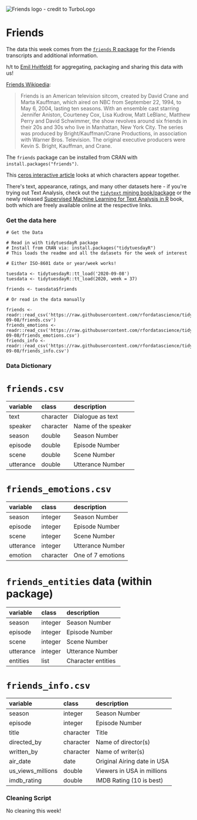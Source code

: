 ![Friends logo - credit to TurboLogo](https://turbologo.com/articles/wp-content/uploads/2019/12/friends-logo-font.png.webp)

# Friends

The data this week comes from the [`friends` R package](https://github.com/EmilHvitfeldt/friends) for the Friends transcripts and additional information.

h/t to [Emil Hvitfeldt](https://twitter.com/Emil_Hvitfeldt) for aggregating, packaging and sharing this data with us!

[Friends Wikipedia](https://en.wikipedia.org/wiki/Friends):  

> Friends is an American television sitcom, created by David Crane and Marta Kauffman, which aired on NBC from September 22, 1994, to May 6, 2004, lasting ten seasons. With an ensemble cast starring Jennifer Aniston, Courteney Cox, Lisa Kudrow, Matt LeBlanc, Matthew Perry and David Schwimmer, the show revolves around six friends in their 20s and 30s who live in Manhattan, New York City. The series was produced by Bright/Kauffman/Crane Productions, in association with Warner Bros. Television. The original executive producers were Kevin S. Bright, Kauffman, and Crane.

The `friends` package can be installed from CRAN with `install.packages("friends")`. 

This [ceros interactive article](https://www.ceros.com/originals/friends-scripts-25th-anniversary-catchphrase-scenes-quotes/) looks at which characters appear together. 

There's text, appearance, ratings, and many other datasets here - if you're trying out Text Analysis, check out the [`tidytext` mining book/package](https://www.tidytextmining.com/) or the newly released [Supervised Machine Learning for Text Analysis in R](https://smltar.com/) book, both which are freely available online at the respective links.

### Get the data here

```{r}
# Get the Data

# Read in with tidytuesdayR package 
# Install from CRAN via: install.packages("tidytuesdayR")
# This loads the readme and all the datasets for the week of interest

# Either ISO-8601 date or year/week works!

tuesdata <- tidytuesdayR::tt_load('2020-09-08')
tuesdata <- tidytuesdayR::tt_load(2020, week = 37)

friends <- tuesdata$friends

# Or read in the data manually

friends <- readr::read_csv('https://raw.githubusercontent.com/rfordatascience/tidytuesday/main/data/2020/2020-09-08/friends.csv')
friends_emotions <- readr::read_csv('https://raw.githubusercontent.com/rfordatascience/tidytuesday/main/data/2020/2020-09-08/friends_emotions.csv')
friends_info <- readr::read_csv('https://raw.githubusercontent.com/rfordatascience/tidytuesday/main/data/2020/2020-09-08/friends_info.csv')

```

### Data Dictionary

# `friends.csv`

|variable    |class     |description |
|:-----------|:---------|:-----------|
|text      |character    | Dialogue as text |
|speaker     |character    | Name of the speaker |
|season       |double | Season Number |
|episode |double    | Episode Number |
|scene |double    | Scene Number |
|utterance    |double | Utterance Number|

# `friends_emotions.csv`

|variable    |class     |description |
|:-----------|:---------|:-----------|
|season       |integer | Season Number |
|episode |integer    | Episode Number |
|scene |integer    | Scene Number |
|utterance    |integer | Utterance Number|
| emotion | character | One of 7 emotions |

# `friends_entities` data (within package)

|variable    |class     |description |
|:-----------|:---------|:-----------|
|season       |integer | Season Number |
|episode |integer    | Episode Number |
|scene |integer    | Scene Number |
|utterance    |integer | Utterance Number|
| entities | list | Character entities |

# `friends_info.csv`

|variable    |class     |description |
|:-----------|:---------|:-----------|
|season       |integer | Season Number |
|episode |integer    | Episode Number |
|title |character    | Title |
|directed_by    |character | Name of director(s)|
| written_by | character | Name of writer(s) |
| air_date | date | Original Airing date in USA |
| us_views_millions | double | Viewers in USA in millions |
| imdb_rating | double | IMDB Rating (10 is best) |

### Cleaning Script

No cleaning this week!

